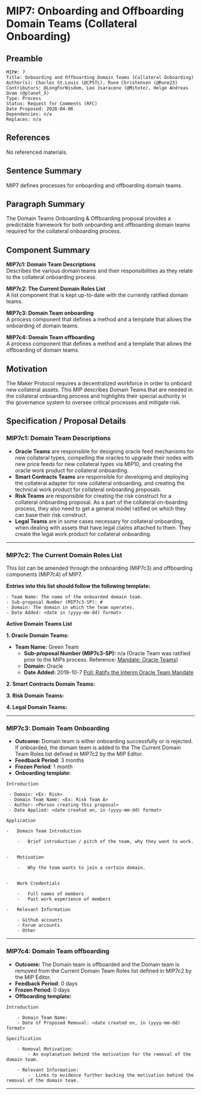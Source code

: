 # MIP7: Onboarding and Offboarding Domain Teams (Collateral Onboarding)

## Preamble
```
MIP#: 7
Title: Onboarding and Offboarding Domain Teams (Collateral Onboarding)
Author(s): Charles St.Louis (@CPSTL), Rune Christensen (@Rune23)
Contributors: @LongForWisdom, Leo Jsaraceno (@Mitote), Helge Andreas Qvam (@planet_X)
Type: Process
Status: Request for Comments (RFC)
Date Proposed: 2020-04-06
Dependencies: n/a
Replaces: n/a
```

## References
No referenced materials.

## Sentence Summary

MIP7 defines processes for onboarding and offboarding domain teams.

## Paragraph Summary

The Domain Teams Onboarding & Offboarding proposal provides a predictable framework for both onboarding and offboarding domain teams required for the collateral onboarding process.

## Component Summary

**MIP7c1: Domain Team Descriptions**  
Describes the various domain teams and their responsibilities as they relate to the collateral onboarding process.

**MIP7c2: The Current Domain Roles List**  
A list component that is kept up-to-date with the currently ratified domain teams.

**MIP7c3: Domain Team onboarding**  
A process component that defines a method and a template that allows the onboarding of domain teams.

**MIP7c4: Domain Team offboarding**  
A process component that defines a method and a template that allows the offboarding of domain teams.

## Motivation

The Maker Protocol requires a decentralized workforce in order to onboard new collateral assets. This MIP  describes Domain Teams that are needed in the collateral onboarding process and highlights their special authority in the governance system to oversee critical processes and mitigate risk.

## Specification / Proposal Details

### MIP7c1: Domain Team Descriptions

- **Oracle Teams** are responsible for designing oracle feed mechanisms for new collateral types, compelling the oracles to upgrade their nodes with new price feeds for new collateral types via MIP10, and creating the oracle work product for collateral onboarding.
- **Smart Contracts Teams** are responsible for developing and deploying the collateral adapter for new collateral onboarding, and creating the technical work product for collateral onboarding proposals.
- **Risk Teams** are responsible for creating the risk construct for a collateral onboarding proposal. As a part of the collateral on-boarding process, they also need to get a general model ratified on which they can base their risk construct.
- **Legal Teams** are in some cases necessary for collateral onboarding, when dealing with assets that have legal claims attached to them. They create the legal work product for collateral onboarding.


---

### MIP7c2: The Current Domain Roles List

This list can be amended through the onboarding (MIP7c3) and offboarding components (MIP7c4) of MIP7.

**Entries into this list should follow the following template:**

```
- Team Name: The name of the onboarded domain team.
- Sub-proposal Number (MIP7c3-SP): #
- Domain: The domain in which the team operates.
- Date Added: <date in (yyyy-mm-dd) format>
```

**Active Domain Teams List**

**1. Oracle Domain Teams:** 
- **Team Name:** Green Team
	- **Sub-proposal Number (MIP7c3-SP):** n/a (Oracle Team was ratified prior to the MIPs process. Reference: [Mandate: Oracle Teams](https://forum.makerdao.com/t/mandate-oracle-teams/443))
	- **Domain:** Oracle
	- **Date Added:** 2019-10-7 [Poll: Ratify the Interim Oracle Team Mandate](https://vote.makerdao.com/polling-proposal/qmas1bqrquo2h41qv4fa8hpek9ukb7dlwtpkpn62r5hhmq)

**2. Smart Contracts Domain Teams:**

**3. Risk Domain Teams:**

**4. Legal Domain Teams:**

---

### MIP7c3: Domain Team Onboarding
- **Outcome:** Domain team is either onboarding successfully or is rejected. If onboarded, the domain team is added to the The Current Domain Team Roles list defined in MIP7c2 by the MIP Editor.
-   **Feedback Period**: 3 months
-   **Frozen Period**: 1 month
-   **Onboarding template:**

```
Introduction

 - Domain: <Ex: Risk>
 - Domain Team Name: <Ex: Risk Team A>
 - Author: <Person creating this proposal>
 - Date Applied: <date created on, in (yyyy-mm-dd) format>

Application

-   Domain Team Introduction

	-   Brief introduction / pitch of the team, why they want to work.
    

-   Motivation

	-   Why the team wants to join a certain domain.
    

-   Work Credentials

	-   Full names of members
	-   Past work experience of members
    
-   Relevant Information
    
	- Github accounts
	- Forum accounts
	- Other 
```
---

### MIP7c4: Domain Team offboarding
- **Outcome:** The Domain team is offboarded and the Domain team is removed from the Current Domain Team Roles list defined in MIP7c2 by the MIP Editor.
-   **Feedback Period**: 0 days
-   **Frozen Period**: 0 days
-   **Offboarding template:**

```
Introduction
    
    - Domain Team Name:   
    - Date of Proposed Removal: <date created on, in (yyyy-mm-dd) format>
    
Specification
        
    - Removal Motivation:
        - An explanation behind the motivation for the removal of the domain team. 
    
    - Relevant Information:
    	-  Links to evidence further backing the motivation behind the removal of the domain team.
```
---
